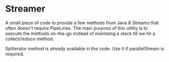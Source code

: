# Streamer
A small piece of code to provide a few methods from Java 8 Streams that often doesn't require PipeLines.
The main purpose of this utility is to execute the methods on-the-go instead of maintaing a stack till we hit a collect/reduce method.

Spliterator method is already available in the code. Use it if parallelStream is required. 
